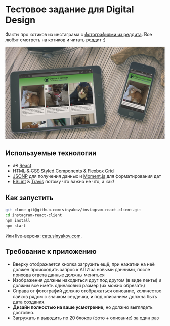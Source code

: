 # Тестовое задание для Digital Design

Факты про котиков из инстаграма с [фотографиями из реддита](https://www.reddit.com/r/cats/). Все любят смотреть на котиков и читать реддит :)

![iPad & iPhone](screenshots/mobile.jpg)

## Используемые технологии

- ~~JS~~ [React](https://facebook.github.io/react/)
- ~~HTML & CSS~~ [Styled Components](https://www.styled-components.com) & [Flexbox Grid](http://flexboxgrid.com)
- [JSONP](https://www.npmjs.com/package/jsonp) для получения данных и [Moment.js](https://www.npmjs.com/package/moment) для форматирования дат
- [ESLint](https://eslint.org) & [Travis](https://travis-ci.org) потому что важно не что, а как!

## Как запустить

```bash
git clone git@github.com:sinyakov/instagram-react-client.git
cd instagram-react-client
npm install
npm start
```

Или live-версия: [cats.sinyakov.com](http://cats.sinyakov.com).

## Требование к приложению
- Вверху отображается кнопка загрузить ещё, при нажатии на неё должен происходить запрос к АПИ за новыми данными, после прихода ответа данные должны меняться
- Изображения должны находиться друг под другом (в виде ленты) и должны все иметь одинаковый размер (их можно обрезать)
- Справа от фотографий должно отображаться описание, количество лайков рядом с значком сердечка, и под описанием должна быть дата создания.
- **Дизайн полностью на ваше усмотрение**, но должно выглядеть достойно.
- Загружать и выводить по 20 блоков (фото + описание) за один раз
